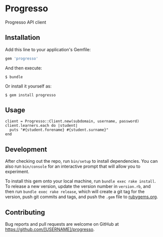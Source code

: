 # Progresso

Progresso API client

## Installation

Add this line to your application's Gemfile:

```ruby
gem 'progresso'
```

And then execute:

    $ bundle

Or install it yourself as:

    $ gem install progresso

## Usage

    client = Progresso::Client.new(subdomain, username, password)
    client.learners.each do |student|
      puts "#{student.forename} #{student.surname}"
    end

## Development

After checking out the repo, run `bin/setup` to install dependencies. You can also run `bin/console` for an interactive prompt that will allow you to experiment.

To install this gem onto your local machine, run `bundle exec rake install`. To release a new version, update the version number in `version.rb`, and then run `bundle exec rake release`, which will create a git tag for the version, push git commits and tags, and push the `.gem` file to [rubygems.org](https://rubygems.org).

## Contributing

Bug reports and pull requests are welcome on GitHub at https://github.com/[USERNAME]/progresso.

